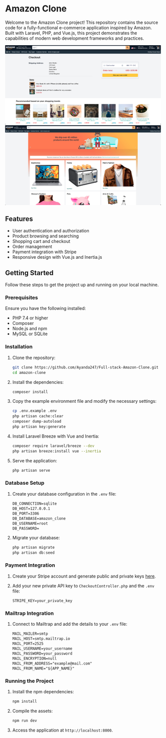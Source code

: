 # Amazon Clone

Welcome to the Amazon Clone project! This repository contains the source code for a fully-functional e-commerce application inspired by Amazon. Built with Laravel, PHP, and Vue.js, this project demonstrates the capabilities of modern web development frameworks and practices.

![Project Image 1](./public/images/readme-img-1.png)
![Project Image 2](./public/images/readme-img-2.png)

## Features

- User authentication and authorization
- Product browsing and searching
- Shopping cart and checkout
- Order management
- Payment integration with Stripe
- Responsive design with Vue.js and Inertia.js

## Getting Started

Follow these steps to get the project up and running on your local machine.

### Prerequisites

Ensure you have the following installed:

- PHP 7.4 or higher
- Composer
- Node.js and npm
- MySQL or SQLite

### Installation

1. Clone the repository:

    ```bash
    git clone https://github.com/Ayanda247/Full-stack-Amazon-Clone.git
    cd amazon-clone
    ```

2. Install the dependencies:

    ```bash
    composer install
    ```

3. Copy the example environment file and modify the necessary settings:

    ```bash
    cp .env.example .env
    php artisan cache:clear
    composer dump-autoload
    php artisan key:generate
    ```

4. Install Laravel Breeze with Vue and Inertia:

    ```bash
    composer require laravel/breeze --dev
    php artisan breeze:install vue --inertia
    ```

5. Serve the application:

    ```bash
    php artisan serve
    ```

### Database Setup

1. Create your database configuration in the `.env` file:

    ```env
    DB_CONNECTION=sqlite
    DB_HOST=127.0.0.1
    DB_PORT=3306
    DB_DATABASE=amazon_clone
    DB_USERNAME=root
    DB_PASSWORD=
    ```

2. Migrate your database:

    ```bash
    php artisan migrate
    php artisan db:seed
    ```

### Payment Integration

1. Create your Stripe account and generate public and private keys [here](https://stripe.com/en-gb-us).

2. Add your new private API key to `CheckoutController.php` and the `.env` file:

    ```env
    STRIPE_KEY=your_private_key
    ```

### Mailtrap Integration

1. Connect to Mailtrap and add the details to your `.env` file:

    ```env
    MAIL_MAILER=smtp
    MAIL_HOST=smtp.mailtrap.io
    MAIL_PORT=2525
    MAIL_USERNAME=your_username
    MAIL_PASSWORD=your_password
    MAIL_ENCRYPTION=null
    MAIL_FROM_ADDRESS="example@mail.com"
    MAIL_FROM_NAME="${APP_NAME}"
    ```

### Running the Project

1. Install the npm dependencies:

    ```bash
    npm install
    ```

2. Compile the assets:

    ```bash
    npm run dev
    ```

3. Access the application at `http://localhost:8000`.



